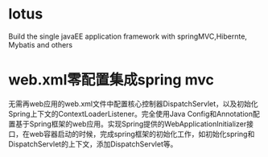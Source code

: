 # lotus
Build the single javaEE application framework with springMVC,Hibernte, Mybatis and others

# web.xml零配置集成spring mvc
无需再web应用的web.xml文件中配置核心控制器DispatchServlet，以及初始化Spring上下文的ContextLoaderListener。完全使用Java Config和Annotation配置基于Spring框架的web应用。实现Spring提供的WebApplicationInitializer接口，在web容器启动的时候，完成spring框架的初始化工作，如初始化spring和DispatchServlet的上下文，添加DispatchServlet等。

